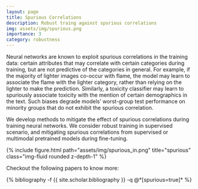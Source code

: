 ```yaml
---
layout: page
title: Spurious Correlations
description: Robust traing against spurious correlations
img: assets/img/spurious.png
importance: 3
category: robustness
---
```


<!-- Spurious correlations that degrade model generalization or lead the model to be right for the wrong reasons are one of the main robustness concerns for real-world deployments.  -->

Neural networks are known to exploit spurious correlations in the training data: certain attributes that may correlate with certain categories during training, but are not predictive of the categories in general. For example, if the majority of lighter images co-occur with flame, the model may learn to associate the flame with the lighter category, rather than relying on the lighter to make the prediction. Similarly, a toxicity classifier may learn to spuriously associate toxicity with the mention of certain demographics in the text. Such biases degrade models’ worst-group test performance on minority groups that do not exhibit the spurious correlation.

We develop methods to mitigate the effect of spurious correlations during training neural networks. We consider robust training in supervised scenario, and mitigating spurious correlations from supervised or multimodal pretrained models during fine-tuning.

<div class="row justify-content-sm-center">
	<div class="col-sm-10 mt-3 mt-md-0">
	    {% include figure.html path="assets/img/spurious_in.png" title="spurious" class="img-fluid rounded z-depth-1" %}
	</div>
</div>
<!-- <div class="caption">
    This image can also have a caption. It's like magic.
</div> -->

Checkout the following papers to know more:

<div class="publications">
{% bibliography -f {{ site.scholar.bibliography }} -q @*[spurious=true]* %}
</div>